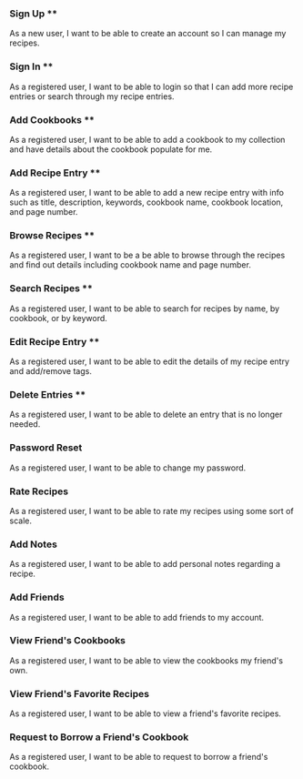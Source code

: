### Sign Up **
As a new user, I want to be able to create an account so I can manage my recipes. 

### Sign In **
As a registered user, I want to be able to login so that I can add more recipe entries or 
search through my recipe entries.

### Add Cookbooks **
As a registered user, I want to be able to add a cookbook to my collection and have 
details about the cookbook populate for me.

### Add Recipe Entry **
As a registered user, I want to be able to add a new recipe entry with info such as title, 
description, keywords, cookbook name, cookbook location, and page number.

### Browse Recipes **
As a registered user, I want to be a be able to browse through the recipes and find out 
details including cookbook name and page number.

### Search Recipes **
As a registered user, I want to be able to search for recipes by name, by cookbook, or by 
keyword.

### Edit Recipe Entry **
As a registered user, I want to be able to edit the details of my recipe entry and 
add/remove tags.

### Delete Entries **
As a registered user, I want to be able to delete an entry that is no longer needed.

### Password Reset
As a registered user, I want to be able to change my password.

### Rate Recipes
As a registered user, I want to be able to rate my recipes using some sort of scale.

### Add Notes
As a registered user, I want to be able to add personal notes regarding a recipe.

### Add Friends
As a registered user, I want to be able to add friends to my account.

### View Friend's Cookbooks
As a registered user, I want to be able to view the cookbooks my friend's own.

### View Friend's Favorite Recipes
As a registered user, I want to be able to view a friend's favorite recipes.

### Request to Borrow a Friend's Cookbook
As a registered user, I want to be able to request to borrow a friend's cookbook.
